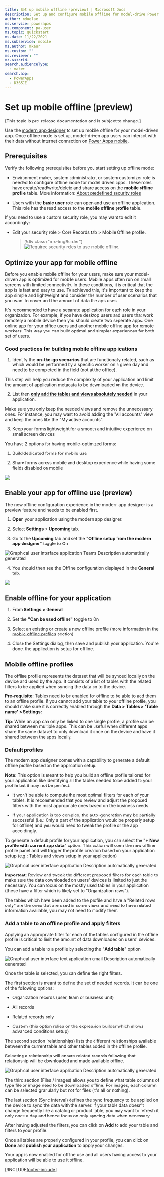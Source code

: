 ```yaml
---
title: Set up mobile offline (preview) | Microsoft Docs
description: Set up and configure mobile offline for model-drive Power Apps.
author: mduelae
ms.service: powerapps
ms.component: pa-user
ms.topic: quickstart
ms.date: 11/22/2021
ms.subservice: mobile
ms.author: mkaur
ms.custom: ""
ms.reviewer: ""
ms.assetid: 
search.audienceType: 
  - maker
search.app: 
  - PowerApps
  - D365CE
---
```


# Set up mobile offline (preview)

[This topic is pre-release documentation and is subject to change.]

Use the [modern app designer](../maker/model-driven-apps/app-designer-overview) to set up mobile offline for your model-driven app. Once offline mode is set up, model-driven app users can interact with their data without internet connection on [Power Apps mobile](https://powerapps.microsoft.com/downloads/).


## Prerequisites 

Verify the following prerequisites before you start setting up offline mode: 

- Environment maker, system administrator, or system customizer role is needed to configure offline mode for model driven apps. These roles have create/read/write/delete and share access on the **mobile offline profile** table. More information: [About predefined security roles](share-model-driven-app.md#about-predefined-security-roles)

- Users with the **basic user** role can open and use an offline application. This role has the read access to the **mobile offline profile** table.

If you need to use a custom security role, you may want to edit it accordingly:

- Edit your security role &gt; Core Records tab &gt; Mobile Offline profile.

  > [!div class="mx-imgBorder"] 
  > ![Required security roles to use mobile offline.](media/mobile-offline-image1.png)


##  Optimize your app for mobile offline 

Before you enable mobile offline for your users, make sure your model-driven app is optimized for mobile users. Mobile apps often run on small screens with limited connectivity. In these conditions, it is critical that the app is is fast and easy to use. To achieved this, it's important to keep the app simple and lightweight and consider the number of user scenarios that you want to cover and the amount of data the aps uses.

It's recommended to have a separate application for each role in your organization. For example, if you have desktop users and users that work remotely a mobile device then you should create two seperate apps. One online app for your office users and another mobile offline app for remote workers. This way you can build optimal and simpler experiences for both set of users.

### Good practices for building mobile offline applications

1.  Identify the **on-the-go scenarios** that are functionally related, such as which would be performed by a specific worker on a given day and need to be completed in the field (not at the office).

This step will help you reduce the complexity of your application and limit the amount of application metadata to be downloaded on the device.

2.  List then [**only add the tables and views absolutely needed**](https://docs.microsoft.com/en-us/powerapps/maker/model-driven-apps/create-a-model-driven-app#add-pages-to-your-app) in your application.

Make sure you only keep the needed views and remove the unnecessary ones. For instance, you may want to avoid adding the "All accounts" view and keep the ones like the "My active accounts".

3.  Keep your forms lightweight for a smooth and intuitive experience on small screen devices

You have 2 options for having mobile-optimized forms:

1.  Build dedicated forms for mobile use

2.  Share forms across mobile and desktop experience while having some fields disabled on mobile

![](media/image2.png)


## Enable your app for offline use (preview)

The new offline configuration experience in the modern app designer is a preview feature and needs to be enabled first.

1. **Open** your application using the modern app designer.

2.  Select **Settings** &gt; **Upcoming** tab.

3.  Go to the **Upcoming** tab and set the "**Offline setup from the modern app designer**" toggle to On

![Graphical user interface  application  Teams Description automatically generated](media/image5.png)

4.  You should then see the Offline configuration displayed in the **General** tab.

![](media/image6.png)

## Enable offline for your application

1.  From **Settings &gt; General**

2.  Set the **"Can be used offline"** toggle to On

3.  Select an existing or create a new offline profile (more information in the <u>mobile offline profiles</u> section)


4.  Close the Settings dialog, then save and publish your application. You're done, the application is setup for offline.

## Mobile offline profiles

The offline profile represents the dataset that will be synced locally on the device and used by the app. It consists of a list of tables with the related filters to be applied when syncing the data on to the device.

**Pre-requisite**: Tables need to be enabled for offline to be able to add them to an offline profile. If you cannot add your table to your offline profile, you should make sure it is correctly enabled through the **Data &gt; Tables &gt; 'Table name' &gt; Settings:**

**Tip**: While an app can only be linked to one single profile, a profile can be shared between multiple apps. This can be useful when different apps share the same dataset to only download it once on the device and have it shared between the apps locally.

### Default profiles

The modern app designer comes with a capability to generate a default offline profile based on the application setup.

**Note**: This option is meant to help you build an offline profile tailored for your application like identifying all the tables needed to be added to your profile but it may not be perfect:

-   It won't be able to compute the most optimal filters for each of your tables. It is recommended that you review and adjust the proposed filters with the most appropriate ones based on the business needs.

-   If your application is too complex, the auto-generation may be partially successful (i.e.: Only a part of the application would be properly setup for offline) and you would need to tweak the profile or the app accordingly.

To generate a default profile for your application, you can select the "**+ New profile with current app data**" option. This action will open the new offline profile panel and will trigger the profile creation based on your application setup (e.g.: Tables and views setup in your application).

![Graphical user interface  application Description automatically generated](media/image9.png)

**Important**: Review and tweak the different proposed filters for each table to make sure the data downloaded on users' devices is limited to just the necessary. You can focus on the mostly used tables in your application (these have a filter which is likely set to "Organization rows").

The tables which have been added to the profile and have a "Related rows only" are the ones that are used in some views and need to have related information available, you may not need to modify them.

### Add a table to an offline profile and apply filters

Applying an appropriate filter for each of the tables configured in the offline profile is critical to limit the amount of data downloaded on users' devices.

You can add a table to a profile by selecting the "**Add table**" option:

![Graphical user interface  text  application  email Description automatically generated](media/image10.png)

Once the table is selected, you can define the right filters.

The first section is meant to define the set of needed records. It can be one of the following options:

-   Organization records (user, team or business unit)

-   All records

-   Related records only

-   Custom (this option relies on the expression builder which allows advanced conditions setup)

The second section (relationships) lists the different relationships available between the current table and other tables added in the offline profile.

Selecting a relationship will ensure related records following that relationship will be downloaded and made available offline.

![Graphical user interface  application Description automatically generated](media/image11.png)

The third section (Files / Images) allows you to define what table columns of type file or image need to be downloaded offline. For images, each column can be selected granularly but not for files (it's all or nothing).

The last section (Sync interval) defines the sync frequency to be applied on the device to sync the data with the server. If your table data doesn't change frequently like a catalog or product table, you may want to refresh it only once a day and hence focus on only syncing data when necessary.

After having adjusted the filters, you can click on **Add** to add your table and filters to your profile.

Once all tables are properly configured in your profile, you can click on **Done** and **publish your application** to apply your changes.

Your app is now enabled for offline use and all users having access to your application will be able to use it offline.






[!INCLUDE[footer-include](../includes/footer-banner.md)]
